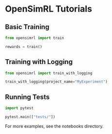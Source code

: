 # OpenSimRL Tutorials

## Basic Training
```python
from opensimrl import train

rewards = train()
```

## Training with Logging
```python
from opensimrl import train_with_logging

train_with_logging(project_name="MyExperiment")
```

## Running Tests
```python
import pytest

pytest.main(["tests/"])
```

For more examples, see the notebooks directory.
